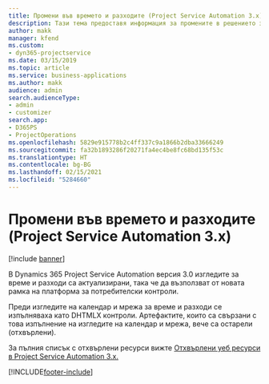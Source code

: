 ```yaml
---
title: Промени във времето и разходите (Project Service Automation 3.x)
description: Тази тема предоставя информация за промените в решението за времето и разходите.
author: makk
manager: kfend
ms.custom:
- dyn365-projectservice
ms.date: 03/15/2019
ms.topic: article
ms.service: business-applications
ms.author: makk
audience: admin
search.audienceType:
- admin
- customizer
search.app:
- D365PS
- ProjectOperations
ms.openlocfilehash: 5829e915778b2c4ff337c9a1866b2dba33666249
ms.sourcegitcommit: fa32b1893286f20271fa4ec4be8fc68bd135f53c
ms.translationtype: HT
ms.contentlocale: bg-BG
ms.lasthandoff: 02/15/2021
ms.locfileid: "5284660"
---
```

# <a name="time-and-expense-changes-project-service-automation-3x"></a>Промени във времето и разходите (Project Service Automation 3.x)

[!include [banner](../../includes/psa-now-project-operations.md)]

В Dynamics 365 Project Service Automation версия 3.0 изгледите за време и разходи са актуализирани, така че да възползват от новата рамка на платформа за потребителски контроли.

Преди изгледите на календар и мрежа за време и разходи се изпълняваха като DHTMLX контроли. Артефактите, които са свързани с това изпълнение на изгледите на календар и мрежа, вече са остарели (отхвърлени).

За пълния списък с отхвърлени ресурси вижте [Отхвърлени уеб ресурси в Project Service Automation 3.x.](web-resources-deprecated-v3.x.md)


[!INCLUDE[footer-include](../../includes/footer-banner.md)]